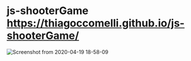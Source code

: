 # js-shooterGame https://thiagoccomelli.github.io/js-shooterGame/
![Screenshot from 2020-04-19 18-58-09](https://user-images.githubusercontent.com/51216389/79700981-d97c3c80-826f-11ea-993f-bb2e3d00ef86.png)
